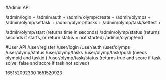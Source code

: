 #Admin API

/admin/login +
/admin/auth +
/admin/olymp/create +
/admin/olymps +
/admin/olymp/settask +
/admin/olymp/tasks +
/admin/olymp/task/settest +

/admin/olymp/start (returns time in seconds)
/admin/olymp/status (returns seconds if starts, or return status = not started)
/admin/olymp/end

#User API
/user/register
/user/login
/user/auth
/user/olymps
/user/olymp/status
/user/olymp/tasks
/user/olymp/task/push (needs olympid and taskid )
/user/olymp/task/status (returns true and score if task solve, false and score if task not solved)

165152092330
1651520923